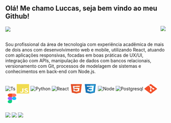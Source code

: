 ## Olá! Me chamo Luccas, seja bem vindo ao meu Github!

<div style="display: inline_block">

 <img align="center" src="https://github-readme-stats.vercel.app/api?username=luccasnoschang&hide=contribs,prs&show_icons=true&theme=dark">
 <img align="right" src="https://github-readme-stats.vercel.app/api/top-langs/?username=luccasnoschang&hide_progress=true&theme=dark">
  
<div>
 
<br>
  
Sou profissional da área de tecnologia com experiência acadêmica de mais de dois anos com desenvolvimento web e mobile, utilizando React, atuando com aplicações responsivas, focadas em boas práticas de UX/UI, integração com APIs, manipulação de dados com bancos relacionais, versionamento com Git, processos de modelagem de sistemas e conhecimentos em back-end com Node.js.

<div style="display: inline_block">
<br>
 
  <img align="center" alt="Ts" height="30" width="40" src="https://cdn.jsdelivr.net/gh/devicons/devicon@latest/icons/typescript/typescript-original.svg">
  <img align="center" alt="Js" height="30" width="40" src="https://raw.githubusercontent.com/devicons/devicon/master/icons/javascript/javascript-plain.svg">
  <img align="center" alt="Python" height="30" width="30" src="https://cdn.jsdelivr.net/gh/devicons/devicon@latest/icons/python/python-original.svg">
  <img align="center" alt="React" height="30" width="40" src="https://cdn.jsdelivr.net/gh/devicons/devicon/icons/react/react-original.svg" />
  <img align="center" alt="HTML" height="30" width="40" src="https://raw.githubusercontent.com/devicons/devicon/master/icons/html5/html5-original.svg">
  <img align="center" alt="CSS" height="30" width="40" src="https://raw.githubusercontent.com/devicons/devicon/master/icons/css3/css3-original.svg">
  <img align="center" alt="Node" height="30" width="40" src="https://cdn.jsdelivr.net/gh/devicons/devicon@latest/icons/nodejs/nodejs-original.svg">
  <img align="center" alt="Postgresql" height="30" width="30" src="https://cdn.jsdelivr.net/gh/devicons/devicon@latest/icons/postgresql/postgresql-original.svg">
  <img align="center" alt="Git" height="30" width="40" src="https://raw.githubusercontent.com/devicons/devicon/2ae2a900d2f041da66e950e4d48052658d850630/icons/git/git-original.svg">
  <img align="center" alt="Figma" height="30" width="40" src="https://github.com/devicons/devicon/blob/master/icons/figma/figma-original.svg">
<!--   <img align="center" alt="" height="30" width="30" src=""> -->
 
 </div>

  ##
  
<div> 
 <a href="https://www.instagram.com/lnoschangl/" target="_blank"><img src="https://img.shields.io/badge/-Instagram-%23E4405F?style=for-the-badge&logo=instagram&logoColor=white" target="_blank"></a>
 <a href="https://mail.google.com/mail/?view=cm&fs=1&to=Luccas.7noschang@gmail.com" target="_blank"><img src="https://img.shields.io/badge/Gmail-D14836?style=for-the-badge&logo=gmail&logoColor=white"></a>
 <a href="https://www.linkedin.com/in/luccas-noschang-95173220b/" target="_blank"><img src="https://img.shields.io/badge/-LinkedIn-%230077B5?style=for-the-badge&logo=linkedin&logoColor=white" target="_blank"</a> 
</div>

